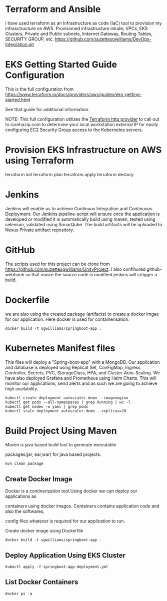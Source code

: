# Terraform and Ansible
I have used terraform as an Infrastructure as code (IaC) tool to provision my infrasctructure on AWS. Provisioned infrastructure inlude;
VPCs, EKS Clusters, Private and Public subnets, Iinternet Gateway, Routing Tables, SECURITY GROUP, etc.
https://github.com/suzettesgwilliams/DevOps-Integration.git
# EKS Getting Started Guide Configuration

This is the full configuration from https://www.terraform.io/docs/providers/aws/guides/eks-getting-started.html

See that guide for additional information.

NOTE: This full configuration utilizes the [Terraform http provider](https://www.terraform.io/docs/providers/http/index.html) to call out to icanhazip.com to determine your local workstation external IP for easily configuring EC2 Security Group access to the Kubernetes servers. 

# Provision EKS Infrastructure on AWS using Terraform
terraform init
terraform plan
terraform apply
terraform destory

# Jenkins
Jenkins will enable us to achieve Continuos Integration and Continuous Deployment. Our Jenkins pipeline-script  will ensure once the application is developed or modified it is automatically build using maven, tested using selenium, validated using SonarQube. The build artifacts will be uploaded to Nexus Private aritifact repository. 
# GitHub
The scripts used for this project can be clone from https://github.com/suzettesgwilliams/UnityProject.
I also confihured github-webhook so that ounce the source code is modified jenkins will srtigger a build.  
# Dockerfile
we are also using the created package (artifacts) to create a docker imgae for our application. Here docker is used for containerisation.  
```docker
docker build -t sgwilliams/springboot-app .
```
# Kubernetes Manifest files
This files will deploy a "Spring-boot-app" with a MongoDB. Our application and database is deployed using Replicat Set, ConFigMap, Ingress Controller, Secrets, PVC, StorageClass, HPA, and Cluster-Auto-Scaling.
We have also deployed Grafana and Prometheus using Helm Charts. This will monitor our applications, send alerts and as such we are going to achieve high availability.
```t
kubectl create deployment autoscaler-demo --image=nginx
kubectl get pods --all-namespaces | grep Running | wc -l
kubectl get nodes -o yaml | grep pods
kubectl scale deployment autoscaler-demo --replicas=20
```

# Build Project Using Maven

Maven is java based build tool to generate executable 

packages(jar, ear,war) for java based projects.

```bash
mvn clean package
```

## Create Docker Image
Docker is a continerization tool.Using docker we can deploy our applications as 

containers using docker images. Containers contains application code and also the softwares,

config files whatever is required for our application to run.

Create docker image using Dockerfile


```docker
docker build -t sgwilliams/springboot-app .
```

## Deploy Application Using EKS Cluster 

```kubectl apply 
kubectl apply -f springboot-app-deployment.yml
```

## List Docker Containers
```docker
docker ps -a
```


